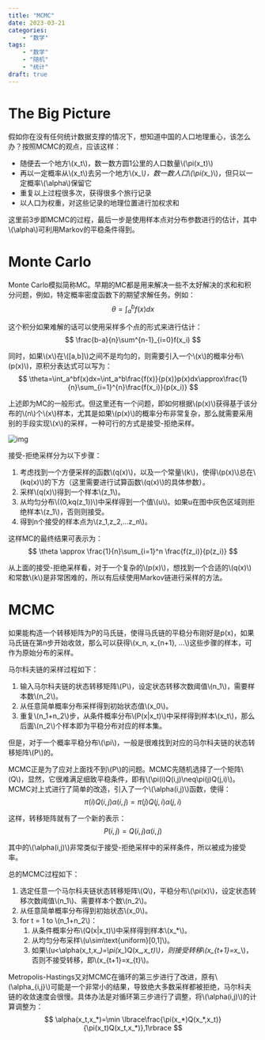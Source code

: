 ```yaml
---
title: "MCMC"
date: 2023-03-21
categories:
    - "数学"
tags:
    - "数学"
    - "随机"
    - "统计"
draft: true
---
```


# The Big Picture

假如你在没有任何统计数据支撑的情况下，想知道中国的人口地理重心，该怎么办？按照MCMC的观点，应该这样：
- 随便去一个地方\\(x_t\\)，数一数方圆1公里的人口数量\\(\pi(x_t)\\)
- 再以一定概率从\\(x_t\\)去另一个地方\\(x_*\\)，数一数人口\\(\pi(x_*)\\)，但只以一定概率\\(\alpha\\)保留它
- 重复以上过程很多次，获得很多个旅行记录
- 以人口为权重，对这些记录的地理位置进行加权求和

这里前3步即MCMC的过程，最后一步是使用样本点对分布参数进行的估计，其中\\(\alpha\\)可利用Markov的平稳条件得到。

# Monte Carlo

Monte Carlo模拟简称MC。早期的MC都是用来解决一些不太好解决的求和和积分问题，例如，特定概率密度函数下的期望求解任务。例如：
$$
\theta=\int_a^bf(x)dx
$$

这个积分如果难解的话可以使用采样多个点的形式来进行估计：
$$
\frac{b-a}{n}\sum^{n-1}_{i=0}f(x_i)
$$

同时，如果\\(x\\)在\\([a,b]\\)之间不是均匀的，则需要引入一个\\(x\\)的概率分布\\(p(x)\\)，原积分表达式可以写为：
$$
\theta=\int_a^bf(x)dx=\int_a^b\frac{f(x)}{p(x)}p(x)dx\approx\frac{1}{n}\sum_{i=1}^{n}\frac{f(x_i)}{p(x_i)}
$$

上述即为MC的一般形式。但这里还有一个问题，即如何根据\\(p(x)\\)获得基于该分布的\\(n\\)个\\(x\\)样本，尤其是如果\\(p(x)\\)的概率分布非常复杂，那么就需要采用别的手段实现\\(x\\)的采样，一种可行的方式是接受-拒绝采样。

![img](./../assets/accept-reject-sample.png)

接受-拒绝采样分为以下步骤：
1. 考虑找到一个方便采样的函数\\(q(x)\\)，以及一个常量\\(k\\)，使得\\(p(x)\\)总在\\(kq(x)\\)的下方（这里需要进行试算函数\\(q(x)\\)的具体参数）。
2. 采样\\(q(x)\\)得到一个样本\\(z_1\\)。
3. 从均匀分布\\((0,kq(z_1))\\)中采样得到一个值\\(u\\)。如果u在图中灰色区域则拒绝样本\\(z_1\\)，否则则接受。
4. 得到n个接受的样本点为\\(z_1,z_2,...z_n\\)。

这样MC的最终结果可表示为：
$$
\theta \approx \frac{1}{n}\sum_{i=1}^n \frac{f(z_i)}{p(z_i)}
$$

从上面的接受-拒绝采样看，对于一个复杂的\\(p(x)\\)，想找到一个合适的\\(q(x)\\)和常数\\(k\\)是非常困难的，所以有后续使用Markov链进行采样的方法。

# MCMC

如果能构造一个转移矩阵为P的马氏链，使得马氏链的平稳分布刚好是p(x)，如果马氏链在第n步开始收敛，那么可以获得\\(x_n, x_{n+1}, ...\\)这些步骤的样本，可作为原始分布的采样。

马尔科夫链的采样过程如下：
1. 输入马尔科夫链的状态转移矩阵\\(P\\)，设定状态转移次数阈值\\(n_1\\)，需要样本数\\(n_2\\)。
2. 从任意简单概率分布采样得到初始状态值\\(x_0\\)。
3. 重复\\(n_1+n_2\\)步，从条件概率分布\\(P(x|x_t)\\)中采样得到样本\\(x_t\\)，那么后面\\(n_2\\)个样本即为平稳分布对应的样本集。

但是，对于一个概率平稳分布\\(\pi\\)，一般是很难找到对应的马尔科夫链的状态转移矩阵\\(P\\)的。

MCMC正是为了应对上面找不到\\(P\\)的问题。MCMC先随机选择了一个矩阵\\(Q\\)，显然，它很难满足细致平稳条件，即有\\(\pi(i)Q(i,j)\neq\pi(j)Q(j,i)\\)。
MCMC对上式进行了简单的改造，引入了一个\\(\alpha(i,j)\\)函数，使得：
$$
\pi(i)Q(i,j)\alpha(i,j)=\pi(j)Q(j,i)\alpha(j,i)
$$

这样，转移矩阵就有了一个新的表示：
$$
P(i,j)=Q(i,j)\alpha(i,j)
$$

其中的\\(\alpha(i,j)\\)非常类似于接受-拒绝采样中的采样条件，所以被成为接受率。

总的MCMC过程如下：
1. 选定任意一个马尔科夫链状态转移矩阵\\(Q\\)，平稳分布\\(\pi(x)\\)，设定状态转移次数阈值\\(n_1\\)、需要样本个数\\(n_2\\)。
2. 从任意简单概率分布得到初始状态\\(x_0\\)。
3. for t = 1 to \\(n_1+n_2\\)：
   1. 从条件概率分布\\(Q(x|x_t)\\)中采样得到样本\\(x_*\\)。
   2. 从均匀分布采样\\(u\sim\text{uniform}[0,1]\\)。
   3. 如果\\(u<\alpha(x_t,x_*)=\pi(x_*)Q(x_*,x_t)\\)，则接受转移\\(x_{t+1}=x_*\\)，否则不接受转移，即\\(x_{t+1}=x_{t}\\)。

Metropolis-Hastings又对MCMC在循环的第三步进行了改进，原有\\(\alpha_{i,j}\\)可能是一个非常小的结果，导致绝大多数采样都被拒绝，马尔科夫链的收敛速度会很慢。具体办法是对循环第三步进行了调整，将\\(\alpha(i,j)\\)的计算调整为：
$$
\alpha(x_t,x_*)=\min \lbrace\frac{\pi(x_*)Q(x_*,x_t)}{\pi(x_t)Q(x_t,x_*)},1\rbrace
$$

